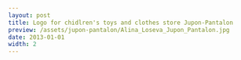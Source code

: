 ```yaml
---
layout: post
title: Logo for chidlren's toys and clothes store Jupon-Pantalon
preview: /assets/jupon-pantalon/Alina_Loseva_Jupon_Pantalon.jpg
date: 2013-01-01
width: 2
---
```

